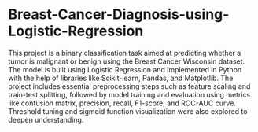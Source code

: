 # Breast-Cancer-Diagnosis-using-Logistic-Regression

This project is a binary classification task aimed at predicting whether a tumor is malignant or benign using the Breast Cancer Wisconsin dataset. The model is built using Logistic Regression and implemented in Python with the help of libraries like Scikit-learn, Pandas, and Matplotlib. The project includes essential preprocessing steps such as feature scaling and train-test splitting, followed by model training and evaluation using metrics like confusion matrix, precision, recall, F1-score, and ROC-AUC curve. Threshold tuning and sigmoid function visualization were also explored to deepen understanding. 
